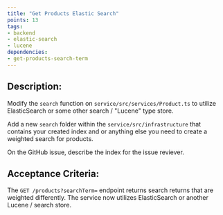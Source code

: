 ```yaml
---
title: "Get Products Elastic Search"
points: 13
tags: 
- backend
- elastic-search
- lucene
dependencies:
- get-products-search-term
---
```


## Description:

Modify the `search` function on `service/src/services/Product.ts` to utilize ElasticSearch or some other search / "Lucene" type store.

Add a new `search` folder within the `service/src/infrastructure` that contains your created index and or anything else you need to create a weighted search for products.

On the GitHub issue, describe the index for the issue reviever.

## Acceptance Criteria:

The `GET /products?searchTerm=` endpoint returns search returns that are weighted differently. The service now utilizes ElasticSearch or another Lucene / search store.
